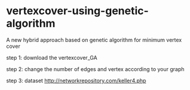 # vertexcover-using-genetic-algorithm
A new hybrid approach based on genetic algorithm for minimum vertex cover

step 1: download the vertexcover_GA 

step 2: change the number of edges and vertex according to your graph

step 3: dataset http://networkrepository.com/keller4.php 
